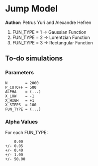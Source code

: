# Jump Model

**Author:** Petrus Yuri and Alexandre Hefren

1. FUN_TYPE = 1 -> Gaussian Function
2. FUN_TYPE = 2 -> Lorentzian Function
3. FUN_TYPE = 3 -> Rectangular Function

## To-do simulations

### Parameters

```
N        = 2000
P_CUTOFF = 500
ALPHA    = (...)
X_LOW    = -1
X_HIGH   = +1
X_STEPS  = 100
FUN_TYPE = (...)
```

### Alpha Values

For each FUN_TYPE:

```
    0.00
+/- 0.05
+/- 0.40
+/- 1.00
+/- 50.00
```
